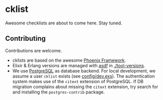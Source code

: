# cklist

Awesome checklists are about to come here. Stay tuned.

## Contributing

Contributions are welcome.

- cklists are based on the awesome [Phoenix Framework](https://www.phoenixframework.org/).
- Elixir & Erlang versions are managed with [asdf](https://asdf-vm.com/) in [./tool-versions](./tool-versions).
- We use [PostgreSQL](https://www.postgresql.org/) as database backend. For local development, we assume a user `cklist` exists (see [config/dev.exs](./config/dev.exs)). The authentication system makes use of the `citext` extension of PostgreSQL. If DB migration complains about missing the `citext` extension, try search for and installing the `postgres-contrib` package.
